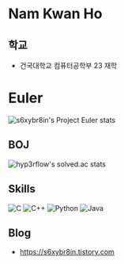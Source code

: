 # Nam Kwan Ho

## 학교
- 건국대학교 컴퓨터공학부 23 재학
# Euler
![s6xybr8in's Project Euler stats](https://projecteuler.net/profile/s6xybr8in.png)
## BOJ
<!-- [![Solved.ac Profile](http://mazassumnida.wtf/api/v2/generate_badge?boj=s6xybr8in)](https://solved.ac/s6xybr8in/) -->
<!-- ![mazandi profile](http://mazandi.herokuapp.com/api?handle=motsuni04&theme=warm) -->
![hyp3rflow's solved.ac stats](https://github-readme-solvedac.hyp3rflow.vercel.app/api/?handle=s6xybr8in)
## Skills
![C](https://img.shields.io/badge/C-A8B9CC.svg?&style=for-the-badge&logo=C&logoColor=white)
![C++](https://img.shields.io/badge/C++-00599C.svg?&style=for-the-badge&logo=Cplusplus&logoColor=white)
![Python](https://img.shields.io/badge/Python-3776AB.svg?&style=for-the-badge&logo=Python&logoColor=white)
![Java](https://img.shields.io/badge/Java-007396.svg?&style=for-the-badge&logo=Java&logoColor=white)

## Blog
- https://s6xybr8in.tistory.com

<!--
**s6xybr8in/s6xybr8in** is a ✨ _special_ ✨ repository because its `README.md` (this file) appears on your GitHub profile.

Here are some ideas to get you started:

- 🔭 I’m currently working on ...
- 🌱 I’m currently learning ...
- 👯 I’m looking to collaborate on ...
- 🤔 I’m looking for help with ...
- 💬 Ask me about ...
- 📫 How to reach me: ...
- 😄 Pronouns: ...
- ⚡ Fun fact: ...
-->
